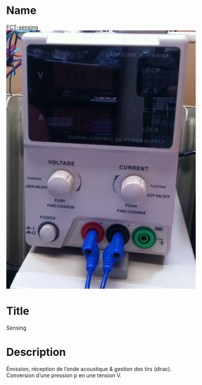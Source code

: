 # Name
[FCT-sensing]()
![](viewme.jpg)

# Title
Sensing

# Description
Émission, réception de l’onde acoustique & gestion des tirs (dirac).
Conversion d’une pression p en une tension V.
